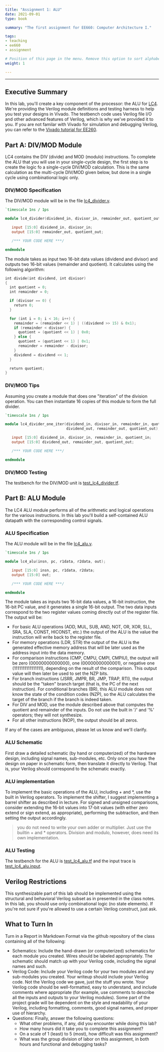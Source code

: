 ```yaml
---
title: "Assignment 1: ALU"
date: 2021-09-01
type: book

summary: "The first assignment for EE660: Computer Architecture I."

tags:
- teaching
- ee660
- assignment

# Position of this page in the menu. Remove this option to sort alphabetically.
weight: 1

---
```


***
## Executive Summary
In this lab, you'll create a key component of the processor: the ALU for [LC4](https://github.com/gustybear-teaching/course_ee660_2021_fall/raw/main/week_03/files/LC4.pdf). We're providing the Verilog module definitions and testing harness to help you test your designs in Vivado. The testbench code uses Verilog file I/O and other advanced features of Verilog, which is why we've provided it to you. If you are not familar with Vivado for simulation and debugging Verilog, you can refer to the [Vivado tutorial for EE260](https://youtu.be/Io-uqv-oNEM).



## Part A: DIV/MOD Module
LC4 contains the DIV (divide) and MOD (modulo) instructions. To complete the ALU that you will use in your single-cycle design, the first step is to create the logic fo a single-cycle DIV/MOD calculation. This is the same calculation as the multi-cycle DIV/MOD given below, but done in a single cycle using combinational logic only.

### DIV/MOD Specification
The DIV/MOD module will be in the file [lc4_divider.v](https://github.com/gustybear-teaching/course_ee660_2021_fall/raw/main/week_03/files/lc4_divider.v).

```Verilog
`timescale 1ns / 1ps

module lc4_divider(dividend_in, divisor_in, remainder_out, quotient_out);

   input [15:0] dividend_in, divisor_in;
   output [15:0] remainder_out, quotient_out;

   /*** YOUR CODE HERE ***/

endmodule
```

The module takes as input two 16-bit data values (dividend and divisor) and outputs two 16-bit values (remainder and quotient). It calculates using the following algorithm:

```Verilog
int divide(int dividend, int divisor)
{
  int quotient = 0;
  int remainder = 0;

  if (divisor == 0) {
    return 0;
  }

  for (int i = 0; i < 16; i++) {
    remainder = (remainder << 1) | ((dividend >> 15) & 0x1);
    if (remainder < divisor) {
      quotient = (quotient << 1) | 0x0;
    } else {
      quotient = (quotient << 1) | 0x1;
      remainder = remainder - divisor;
    }
    dividend = dividend << 1;
  }

  return quotient;
}
```

### DIV/MOD Tips
Assuming you create a module that does one "iteration" of the division operation. You can then instantiate 16 copies of this module to form the full divider.

```Verilog
`timescale 1ns / 1ps

module lc4_divider_one_iter(dividend_in, divisor_in, remainder_in, quotient_in,
                            dividend_out, remainder_out, quotient_out);

   input [15:0] dividend_in, divisor_in, remainder_in, quotient_in;
   output [15:0] dividend_out, remainder_out, quotient_out;

   /*** YOUR CODE HERE ***/

endmodule
```

### DIV/MOD Testing
The testbench for the DIV/MOD unit is [test_lc4_divider.tf](https://github.com/gustybear-teaching/course_ee660_2021_fall/raw/main/week_03/files/test_lc4_divider.tf).

## Part B: ALU Module
The LC4 ALU module performs all of the arithmetic and logical operations for the various instructions. In this lab you'll build a self-contained ALU datapath with the corresponding control signals.

### ALU Specification
The ALU module will be in the file [lc4_alu.v](https://github.com/gustybear-teaching/course_ee660_2021_fall/raw/main/week_03/files/lc4_alu.v).

```Verilog
`timescale 1ns / 1ps

module lc4_alu(insn, pc, r1data, r2data, out);

   input [15:0] insn, pc, r1data, r2data;
   output [15:0] out;

   /*** YOUR CODE HERE ***/

endmodule
```

The module takes as inputs two 16-bit data values, a 16-bit instruction, the 16-bit PC value, and it generates a single 16-bit output. The two data inputs correspond to the two register values coming directly out of the register file. The output will be:

- For basic ALU operations (ADD, MUL, SUB, AND, NOT, OR, XOR, SLL, SRA, SLA, CONST, HICONST, etc.) the output of the ALU is the value the instruction will write back to the register file.
- For memory operations (LDR, STR) the output of the ALU is the generated effective memory address that will be later used as the address input into the data memory.
- For comparison instructions (CMP, CMPU, CMPI, CMPIU), the output will be zero (00000000000000), one (00000000000001), or negative one (1111111111111111), depending on the result of the comparison. This output value will then later be used to set the NZP bits.
- For branch instructions (JSRR, JMPR, BR, JMP, TRAP, RTI), the output should be the "taken" branch target (that is, the PC of the next instruction). For conditional branches (BR), this ALU module does not know the state of the condition codes (NZP), so the ALU calculates the target of the branch if the branch is indeed taken.
- For DIV and MOD, use the module described above that computes the quotient and remainder of the inputs. Do not use the built in '/' and '%' operators; they will not synthesize.
- For all other instructions (NOP), the output should be all zeros.

If any of the cases are ambiguous, please let us know and we'll clarify.

### ALU Schematic
First draw a detailed schematic (by hand or computerized) of the hardware design, including signal names, sub-modules, etc. Only once you have the design on paper in schematic form, then translate it directly to Verilog. That is, your Verilog should correspond to the schematic exactly.

### ALU implementation
To implement the basic operations of the ALU, including + and *, use the built in Verilog operators. To implement the shifter, I suggest implementing a barrel shifter as described in lecture. For signed and unsigned comparisons, consider extending the 16-bit values into 17-bit values (with either zero extend or sign extend, as appropriate), performing the subtraction, and then setting the output accordingly.

> you do not need to write your own adder or multiplier. Just use the builtin + and * operators. Division and modulo, however, does need its own implementation.

### ALU Testing
The testbench for the ALU is [test_lc4_alu.tf](https://github.com/gustybear-teaching/course_ee660_2021_fall/raw/main/week_03/files/test_lc4_alu.tf) and the input trace is [test_lc4_alu.input](https://github.com/gustybear-teaching/course_ee660_2021_fall/raw/main/week_03/files/test_lc4_alu.input).

## Verilog Restrictions
This synthesizable part of this lab should be implemented using the structural and behavioral Verilog subset as in presented in the class notes. In this lab, you should use only combinational logic (no state elements). If you're not sure if you're allowed to use a certain Verilog construct, just ask.

## What to Turn In
Turn in a Report in Markdown Format via the github repository of the class containing all of the following:

- Schematics: Include the hand-drawn (or computerized) schematics for each module you created. Wires should be labeled appropriately. The schematic should match up with your Verilog code, including the signal names and such.
- Verilog Code: Include your Verilog code for your two modules and any sub-modules you created. Your writeup should include your Verilog code. Not the Verilog code we gave, just the stuff you wrote. Your Verilog code should be well-formatted, easy to understand, and include comments where appropriate (for example, use comments to describe all the inputs and outputs to your Verilog modules). Some part of the project grade will be dependent on the style and readability of your Verilog, including formatting, comments, good signal names, and proper use of hierarchy.
- Questions: Finally, answer the following questions:
  - What other problems, if any, did you encounter while doing this lab?
  - How many hours did it take you to complete this assignment?
  - On a scale of 1 (least) to 5 (most), how difficult was this assignment?
  - What was the group division of labor on this assignment, in both hours and functional and debugging tasks?
